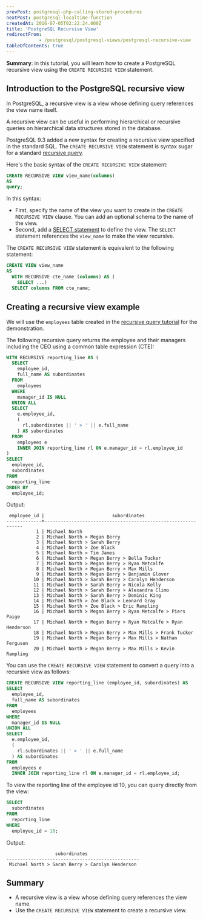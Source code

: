 ```yaml
---
prevPost: postgresql-php-calling-stored-procedures
nextPost: postgresql-localtime-function
createdAt: 2016-07-05T02:22:24.000Z
title: 'PostgreSQL Recursive View'
redirectFrom: 
            - /postgresql/postgresql-views/postgresql-recursive-view
tableOfContents: true
---
```


**Summary**: in this tutorial, you will learn how to create a PostgreSQL recursive view using the `CREATE RECURSIVE VIEW` statement.

## Introduction to the PostgreSQL recursive view

In PostgreSQL, a recursive view is a view whose defining query references the view name itself.

A recursive view can be useful in performing hierarchical or recursive queries on hierarchical data structures stored in the database.

PostgreSQL 9.3 added a new syntax for creating a recursive view specified in the standard SQL. The `CREATE RECURSIVE VIEW` statement is syntax sugar for a standard [recursive query](/postgresql/postgresql-recursive-query).

Here's the basic syntax of the `CREATE RECURSIVE VIEW` statement:

```sql
CREATE RECURSIVE VIEW view_name(columns)
AS
query;
```

In this syntax:

- First, specify the name of the view you want to create in the `CREATE RECURSIVE VIEW` clause. You can add an optional schema to the name of the view.
- Second, add a [SELECT statement](/postgresql/postgresql-select) to define the view. The `SELECT` statement references the `view_name` to make the view recursive.

The `CREATE RECURSIVE VIEW` statement is equivalent to the following statement:

```sql
CREATE VIEW view_name
AS
  WITH RECURSIVE cte_name (columns) AS (
    SELECT ...)
  SELECT columns FROM cte_name;
```

## Creating a recursive view example

We will use the `employees` table created in the [recursive query tutorial](/postgresql/postgresql-recursive-query) for the demonstration.

The following recursive query returns the employee and their managers including the CEO using a common table expression (CTE):

```sql
WITH RECURSIVE reporting_line AS (
  SELECT
    employee_id,
    full_name AS subordinates
  FROM
    employees
  WHERE
    manager_id IS NULL
  UNION ALL
  SELECT
    e.employee_id,
    (
      rl.subordinates || ' > ' || e.full_name
    ) AS subordinates
  FROM
    employees e
    INNER JOIN reporting_line rl ON e.manager_id = rl.employee_id
)
SELECT
  employee_id,
  subordinates
FROM
  reporting_line
ORDER BY
  employee_id;
```

Output:

```
 employee_id |                         subordinates
-------------+--------------------------------------------------------------
           1 | Michael North
           2 | Michael North > Megan Berry
           3 | Michael North > Sarah Berry
           4 | Michael North > Zoe Black
           5 | Michael North > Tim James
           6 | Michael North > Megan Berry > Bella Tucker
           7 | Michael North > Megan Berry > Ryan Metcalfe
           8 | Michael North > Megan Berry > Max Mills
           9 | Michael North > Megan Berry > Benjamin Glover
          10 | Michael North > Sarah Berry > Carolyn Henderson
          11 | Michael North > Sarah Berry > Nicola Kelly
          12 | Michael North > Sarah Berry > Alexandra Climo
          13 | Michael North > Sarah Berry > Dominic King
          14 | Michael North > Zoe Black > Leonard Gray
          15 | Michael North > Zoe Black > Eric Rampling
          16 | Michael North > Megan Berry > Ryan Metcalfe > Piers Paige
          17 | Michael North > Megan Berry > Ryan Metcalfe > Ryan Henderson
          18 | Michael North > Megan Berry > Max Mills > Frank Tucker
          19 | Michael North > Megan Berry > Max Mills > Nathan Ferguson
          20 | Michael North > Megan Berry > Max Mills > Kevin Rampling
```

You can use the `CREATE RECURSIVE VIEW` statement to convert a query into a recursive view as follows:

```sql
CREATE RECURSIVE VIEW reporting_line (employee_id, subordinates) AS
SELECT
  employee_id,
  full_name AS subordinates
FROM
  employees
WHERE
  manager_id IS NULL
UNION ALL
SELECT
  e.employee_id,
  (
    rl.subordinates || ' > ' || e.full_name
  ) AS subordinates
FROM
  employees e
  INNER JOIN reporting_line rl ON e.manager_id = rl.employee_id;
```

To view the reporting line of the employee id 10, you can query directly from the view:

```sql
SELECT
  subordinates
FROM
  reporting_line
WHERE
  employee_id = 10;
```

Output:

```
                  subordinates
-------------------------------------------------
 Michael North > Sarah Berry > Carolyn Henderson
```

## Summary

- A recursive view is a view whose defining query references the view name.
- Use the `CREATE RECURSIVE VIEW` statement to create a recursive view.
